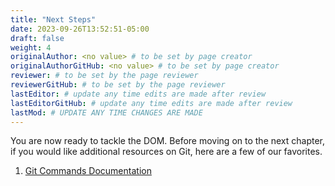 ```yaml
---
title: "Next Steps"
date: 2023-09-26T13:52:51-05:00
draft: false
weight: 4
originalAuthor: <no value> # to be set by page creator
originalAuthorGitHub: <no value> # to be set by page creator
reviewer: # to be set by the page reviewer
reviewerGitHub: # to be set by the page reviewer
lastEditor: # update any time edits are made after review
lastEditorGitHub: # update any time edits are made after review
lastMod: # UPDATE ANY TIME CHANGES ARE MADE
---
```


You are now ready to tackle the DOM. Before moving on to the next chapter, if you would like additional resources on Git, here are a few of our favorites.

1. [Git Commands Documentation](http://localhost:8080/devdocs_en_git_2025-07/index)